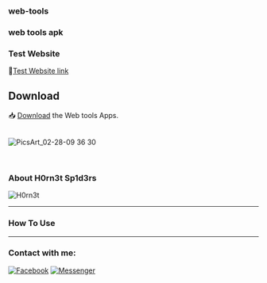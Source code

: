 ### web-tools
### web tools apk

<h3>Test Website </h3>
📂<a href="https://github.com/H0rn3t-Sp1d3rs/web-tools/blob/main/Test.html">Test Website link</a>
<br>

<h2>Download</h2>

📥 <a href="https://github.com/H0rn3t-Sp1d3rs/web-tools/blob/main/Web%20Tools.apk?raw=true">Download</a> the Web tools Apps.
<br><br>

![PicsArt_02-28-09 36 30](https://user-images.githubusercontent.com/97798085/155920171-adae5951-be9d-48a9-9dde-1e8c35cb3d68.png)


<br>
<h3>About H0rn3t Sp1d3rs</h3>

![H0rn3t](https://user-images.githubusercontent.com/97798085/155151052-39565ba2-aae0-4c75-9c72-2b7643d817f0.png)



<hr>
<h3>How To Use</H3>

<hr>
<h3 align="left">Contact with me:</h3>
<p align="left">
<a href="https://www.facebook.com/H0rn3t.Sp1d3rs"><img title="Facebook" src="https://img.shields.io/badge/Facebook-red?style=for-the-badge&logo=facebook"></a>
<a href="https://www.facebook.com/call.me.H0rn3t.Sp1d3rs"><img title="Messenger" src="https://img.shields.io/badge/Messenger-red?style=for-the-badge&logo=messenger"></a>



